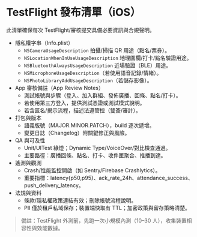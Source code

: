 # TestFlight 發布清單（iOS）

此清單確保每次 TestFlight/審核提交具備必要資訊與合規聲明。

- 隱私權字串（Info.plist）
  - `NSCameraUsageDescription` 拍攝/掃描 QR 用途（點名/票券）。
  - `NSLocationWhenInUseUsageDescription` 地理圍欄/打卡/點名驗證用途。
  - `NSBluetoothAlwaysUsageDescription` 近場驗證（BLE）用途。
  - `NSMicrophoneUsageDescription`（若使用語音記錄/情緒）。
  - `NSPhotoLibraryAddUsageDescription`（若儲存影像）。
- App 審核備註（App Review Notes）
  - 測試帳號與步驟（登入、加入群組、發佈廣播、回條、點名/打卡）。
  - 若使用第三方登入，提供測試憑證或測試模式說明。
  - 若含匿名/揭示流程，描述法遵管控（雙簽/審計）。
- 打包與版本
  - 語義版號（MAJOR.MINOR.PATCH），build 逐次遞增。
  - 變更日誌（Changelog）附關鍵修正與風險。
- QA 與可及性
  - Unit/UITest 綠燈；Dynamic Type/VoiceOver/對比檢查通過。
  - 主要路徑：廣播回條、點名、打卡、收件匣聚合、推播到達。
- 遙測與觀測
  - Crash/性能監控開啟（如 Sentry/Firebase Crashlytics）。
  - 重要指標：latency{p50,p95}、ack_rate_24h、attendance_success、push_delivery_latency。
- 法規與資料
  - 條款/隱私權政策連結有效；刪除帳號流程說明。
  - PII 僅於租戶私域保存；裝置端快取有 TTL；加密政策與留存策略清楚。

> 備註：TestFlight 外測前，先跑一次小規模內測（10–30 人），收集裝置相容性與效能數據。
